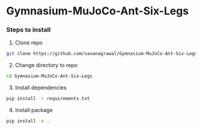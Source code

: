 # Gymnasium-MuJoCo-Ant-Six-Legs

### Steps to install
1. Clone repo
```sh
git clone https://github.com/savanagrawal/Gymnasium-MuJoCo-Ant-Six-Legs.git
```
2. Change directory to repo
```sh
cd Gymnasium-MuJoCo-Ant-Six-Legs
```
3. Install dependencies
```sh
pip install -r requirements.txt
```
4. Install package
```sh
pip install -e .
```
